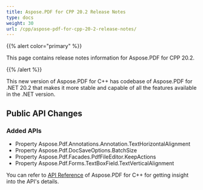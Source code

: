 ```yaml
---
title: Aspose.PDF for CPP 20.2 Release Notes
type: docs
weight: 30
url: /cpp/aspose-pdf-for-cpp-20-2-release-notes/
---
```


{{% alert color="primary" %}} 

This page contains release notes information for Aspose.PDF for CPP 20.2.

{{% /alert %}} 

This new version of Aspose.PDF for C++ has codebase of Aspose.PDF for .NET 20.2 that makes it more stable and capable of all the features available in the .NET version.
## **Public API Changes**
### **Added APIs**
- Property Aspose.Pdf.Annotations.Annotation.TextHorizontalAlignment
- Property Aspose.Pdf.DocSaveOptions.BatchSize           
- Property Aspose.Pdf.Facades.PdfFileEditor.KeepActions   
- Property Aspose.Pdf.Forms.TextBoxField.TextVerticalAlignment

You can refer to [API Reference](https://apireference.aspose.com/cpp/pdf/) of Aspose.PDF for C++ for getting insight into the API's details.
